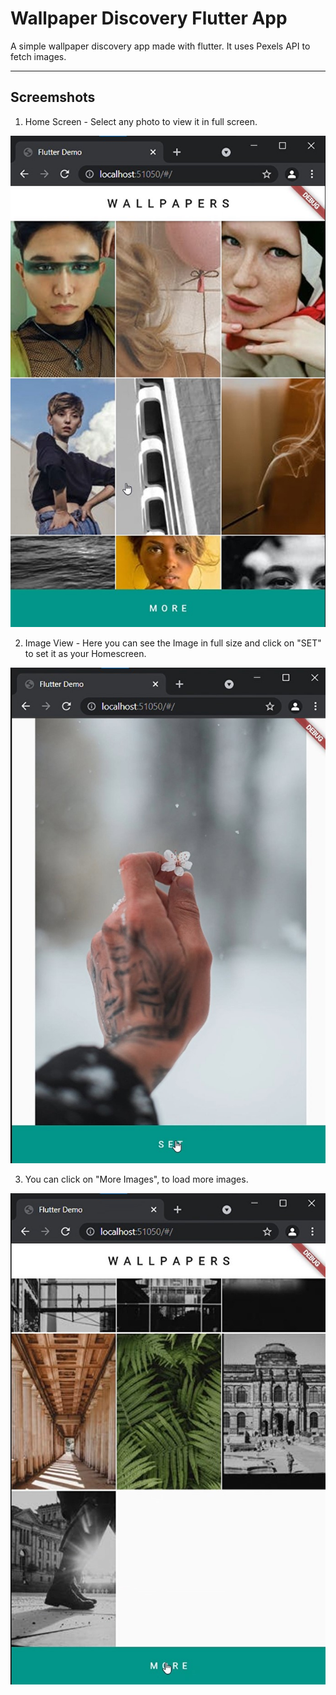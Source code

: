 # Wallpaper Discovery Flutter App

A simple wallpaper discovery app made with flutter. It uses Pexels API to fetch images. 

-----

## Screemshots 
1) Home Screen - Select any photo to view it in full screen.
<img src = "https://raw.githubusercontent.com/yash-047/flutter-bootcamp-project/master/img/Flutter1.jpg"/>

2) Image View - Here you can see the Image in full size and click on "SET" to set it as your Homescreen.
<img src = "https://raw.githubusercontent.com/yash-047/flutter-bootcamp-project/master/img/Flutter2.jpg"/>

3) You can click on "More Images", to load more images.
<img src = "https://raw.githubusercontent.com/yash-047/flutter-bootcamp-project/master/img/Flutter3.jpg"/>
